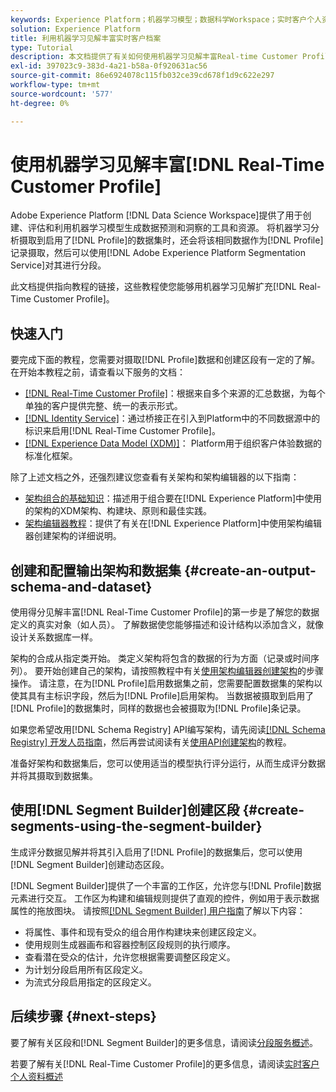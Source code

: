 ```yaml
---
keywords: Experience Platform；机器学习模型；数据科学Workspace；实时客户个人资料；热门主题；机器学习见解
solution: Experience Platform
title: 利用机器学习见解丰富实时客户档案
type: Tutorial
description: 本文档提供了有关如何使用机器学习见解丰富Real-time Customer Profile的指南。
exl-id: 397023c9-383d-4a21-b58a-0f920631ac56
source-git-commit: 86e6924078c115fb032ce39cd678f1d9c622e297
workflow-type: tm+mt
source-wordcount: '577'
ht-degree: 0%

---
```


# 使用机器学习见解丰富[!DNL Real-Time Customer Profile]

Adobe Experience Platform [!DNL Data Science Workspace]提供了用于创建、评估和利用机器学习模型生成数据预测和洞察的工具和资源。 将机器学习分析摄取到启用了[!DNL Profile]的数据集时，还会将该相同数据作为[!DNL Profile]记录摄取，然后可以使用[!DNL Adobe Experience Platform Segmentation Service]对其进行分段。

此文档提供指向教程的链接，这些教程使您能够用机器学习见解扩充[!DNL Real-Time Customer Profile]。

## 快速入门

要完成下面的教程，您需要对摄取[!DNL Profile]数据和创建区段有一定的了解。 在开始本教程之前，请查看以下服务的文档：

- [[!DNL Real-Time Customer Profile]](../../profile/home.md)：根据来自多个来源的汇总数据，为每个单独的客户提供完整、统一的表示形式。
- [[!DNL Identity Service]](../../identity-service/home.md)：通过桥接正在引入到Platform中的不同数据源中的标识来启用[!DNL Real-Time Customer Profile]。
- [[!DNL Experience Data Model (XDM)]](../../xdm/home.md)： Platform用于组织客户体验数据的标准化框架。

除了上述文档之外，还强烈建议您查看有关架构和架构编辑器的以下指南：

- [架构组合的基础知识](../../xdm/schema/composition.md)：描述用于组合要在[!DNL Experience Platform]中使用的架构的XDM架构、构建块、原则和最佳实践。
- [架构编辑器教程](../../xdm/tutorials/create-schema-ui.md)：提供了有关在[!DNL Experience Platform]中使用架构编辑器创建架构的详细说明。

## 创建和配置输出架构和数据集 {#create-an-output-schema-and-dataset}

使用得分见解丰富[!DNL Real-Time Customer Profile]的第一步是了解您的数据定义的真实对象（如人员）。 了解数据使您能够描述和设计结构以添加含义，就像设计关系数据库一样。

架构的合成从指定类开始。 类定义架构将包含的数据的行为方面（记录或时间序列）。 要开始创建自己的架构，请按照教程中有关[使用架构编辑器创建架构](../../xdm/tutorials/create-schema-ui.md)的步骤操作。 请注意，在为[!DNL Profile]启用数据集之前，您需要配置数据集的架构以使其具有主标识字段，然后为[!DNL Profile]启用架构。 当数据被摄取到启用了[!DNL Profile]的数据集时，同样的数据也会被摄取为[!DNL Profile]条记录。

如果您希望改用[!DNL Schema Registry] API编写架构，请先阅读[[!DNL Schema Registry] 开发人员指南](../../xdm/api/getting-started.md)，然后再尝试阅读有关[使用API创建架构](../../xdm/tutorials/create-schema-api.md)的教程。

准备好架构和数据集后，您可以使用适当的模型执行评分运行，从而生成评分数据并将其摄取到数据集。

## 使用[!DNL Segment Builder]创建区段 {#create-segments-using-the-segment-builder}

生成评分数据见解并将其引入启用了[!DNL Profile]的数据集后，您可以使用[!DNL Segment Builder]创建动态区段。

[!DNL Segment Builder]提供了一个丰富的工作区，允许您与[!DNL Profile]数据元素进行交互。 工作区为构建和编辑规则提供了直观的控件，例如用于表示数据属性的拖放图块。 请按照[[!DNL Segment Builder] 用户指南](../../segmentation/ui/segment-builder.md)了解以下内容：

- 将属性、事件和现有受众的组合用作构建块来创建区段定义。
- 使用规则生成器画布和容器控制区段规则的执行顺序。
- 查看潜在受众的估计，允许您根据需要调整区段定义。
- 为计划分段启用所有区段定义。
- 为流式分段启用指定的区段定义。

## 后续步骤 {#next-steps}

要了解有关区段和[!DNL Segment Builder]的更多信息，请阅读[分段服务概述](../../segmentation/home.md)。

若要了解有关[!DNL Real-Time Customer Profile]的更多信息，请阅读[实时客户个人资料概述](../../profile/home.md)
